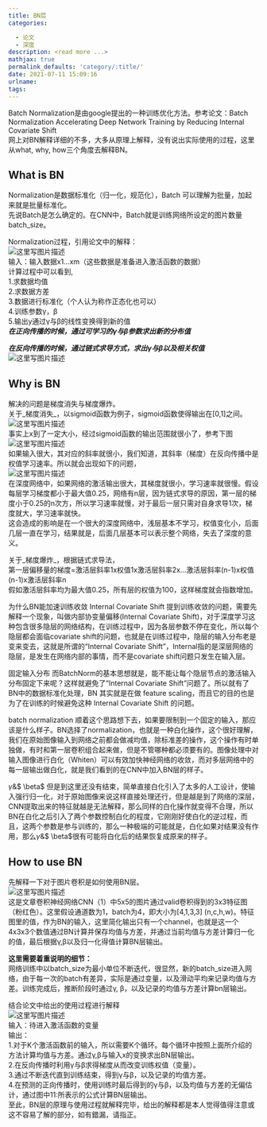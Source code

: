 ```yaml
---
title: BN层
categories:

  - 论文
  - 深度
description: <read more ...>
mathjax: true
permalink_defaults: 'category/:title/'
date: 2021-07-11 15:09:16
urlname:
tags:
---
```


Batch Normalization是由google提出的一种训练优化方法。参考论文：Batch Normalization Accelerating Deep Network Training by Reducing Internal Covariate Shift  
网上对BN解释详细的不多，大多从原理上解释，没有说出实际使用的过程，这里从what, why, how三个角度去解释BN。

## **What is BN**

Normalization是数据标准化（归一化，规范化），Batch 可以理解为批量，加起来就是批量标准化。  
先说Batch是怎么确定的。在CNN中，Batch就是训练网络所设定的图片数量batch\_size。

Normalization过程，引用论文中的解释：  
![这里写图片描述](BN%E5%B1%82/1625987603-7836ddb5560b4781dfeb2427a0b5c077.png)  
输入：输入数据x1…xm（这些数据是准备进入激活函数的数据）  
计算过程中可以看到,  
1.求数据均值  
2.求数据方差  
3.数据进行标准化（个人认为称作正态化也可以）  
4.训练参数γ，β  
5.输出y通过γ与β的线性变换得到新的值  
_**在正向传播的时候，通过可学习的γ与β参数求出新的分布值**_

_**在反向传播的时候，通过链式求导方式，求出γ与β以及相关权值**_  
![这里写图片描述](BN%E5%B1%82/1625987603-db00570ac1ceec3c981c1f556100de3f.png)

## **Why is BN**

解决的问题是梯度消失与梯度爆炸。  
关于_梯度消失_，以sigmoid函数为例子，sigmoid函数使得输出在\[0,1\]之间。  
![这里写图片描述](BN%E5%B1%82/1625987603-e017f9fa46363ca5d706f7c0a9d26eb6.png)  
事实上x到了一定大小，经过sigmoid函数的输出范围就很小了，参考下图  
![这里写图片描述](../../../../Download/mx-wc/BN%25E5%258E%259F%25E7%2590%2586/2021-07-11-1625987603/assets/1625987603-098a2fede510cefb557bfb59c5236202.png)  
如果输入很大，其对应的斜率就很小，我们知道，其斜率（梯度）在反向传播中是权值学习速率。所以就会出现如下的问题，  
![这里写图片描述](../../../../Download/mx-wc/BN%25E5%258E%259F%25E7%2590%2586/2021-07-11-1625987603/assets/1625987603-a83c02c984beb5ecf2e385cb9178bd69.png)  
在深度网络中，如果网络的激活输出很大，其梯度就很小，学习速率就很慢。假设每层学习梯度都小于最大值0.25，网络有n层，因为链式求导的原因，第一层的梯度小于0.25的n次方，所以学习速率就慢，对于最后一层只需对自身求导1次，梯度就大，学习速率就快。  
这会造成的影响是在一个很大的深度网络中，浅层基本不学习，权值变化小，后面几层一直在学习，结果就是，后面几层基本可以表示整个网络，失去了深度的意义。

关于_梯度爆炸_，根据链式求导法，  
第一层偏移量的梯度=激活层斜率1x权值1x激活层斜率2x…激活层斜率(n-1)x权值(n-1)x激活层斜率n  
假如激活层斜率均为最大值0.25，所有层的权值为100，这样梯度就会指数增加。


为什么BN能加速训练收敛
		Internal Covariate Shift
提到训练收敛的问题，需要先解释一个现象，叫做内部协变量偏移(Internal Covariate Shift)，对于深度学习这种包含很多隐层的网络结构，在训练过程中，因为各层参数不停在变化，所以每个隐层都会面临covariate shift的问题，也就是在训练过程中，隐层的输入分布老是变来变去，这就是所谓的“Internal Covariate Shift”，Internal指的是深层网络的隐层，是发生在网络内部的事情，而不是covariate shift问题只发生在输入层。

固定输入分布
而BatchNorm的基本思想就是，能不能让每个隐层节点的激活输入分布固定下来呢？这样就避免了“Internal Covariate Shift”问题了。所以就有了BN中的数据标准化处理，BN 其实就是在做 feature scaling，而且它的目的也是为了在训练的时候避免这种 Internal Covariate Shift 的问题。

batch normalization
顺着这个思路想下去，如果要限制到一个固定的输入，那应该是什么样子。BN选择了normalization，也就是一种白化操作，这个很好理解，我们在原始图像输入到网络之前都会做减均值，除标准差的操作，这个操作有时单独做，有时和第一层卷积组合起来做，但是不管哪种都必须要有的。图像处理中对输入图像进行白化（Whiten）可以有效加快神经网络的收敛，而对多层网络中的每一层输出做白化，就是我们看到的在CNN中加入BN层的样子。

$\gamma$&$ \beta$
但是到这里还没有结束，简单直接白化引入了太多的人工设计，使输入强行归一化，对于原始图像来说这样直接处理还行，但是越是到了网络的深层，CNN提取出来的特征就越是无法解释，那么同样的白化操作就变得不合理，所以BN在白化之后引入了两个参数控制白化的程度，它刚刚好使白化的逆过程，而且，这两个参数是参与训练的，那么一种极端的可能就是，白化如果对结果没有作用，那么$\gamma$&$ \beta$很有可能将白化后的结果恢复成原来的样子。

## **How to use BN**

先解释一下对于图片卷积是如何使用BN层。  
![这里写图片描述](BN%E5%B1%82/1625987603-5cb9098c33de75ad7a1852b42e70b523.gif)  
这是文章卷积神经网络CNN（1）中5x5的图片通过valid卷积得到的3x3特征图（粉红色）。这里假设通道数为1，batch为4，即大小为\[4,1,3,3\] (n,c,h,w)。特征图里的值，作为BN的输入，这里简化输出只有一个channel，也就是这一个4x3x3个数值通过BN计算并保存均值与方差，并通过当前均值与方差计算归一化的值，最后根据γ,β以及归一化得值计算BN层输出。

**这里需要着重说明的细节：**  
网络训练中以batch\_size为最小单位不断迭代，很显然，新的batch\_size进入网络，由于每一次的batch有差异，实际是通过变量，以及滑动平均来记录均值与方差。训练完成后，推断阶段时通过γ, β，以及记录的均值与方差计算bn层输出。

结合论文中给出的使用过程进行解释  
![这里写图片描述](BN%E5%B1%82/1625987603-5d7bce04f0cdd3a7b81e0bdeff90730c.png)  
输入：待进入激活函数的变量  
输出：  
1.对于K个激活函数前的输入，所以需要K个循环。每个循环中按照上面所介绍的方法计算均值与方差。通过γ,β与输入x的变换求出BN层输出。  
2.在反向传播时利用γ与β求得梯度从而改变训练权值（变量）。  
3.通过不断迭代直到训练结束，得到γ与β，以及记录的均值方差。  
4.在预测的正向传播时，使用训练时最后得到的γ与β，以及均值与方差的无偏估计，通过图中11:所表示的公式计算BN层输出。  
至此，BN层的原理与使用过程就解释完毕，给出的解释都是本人觉得值得注意或这不容易了解的部分，如有錯漏，请指正。
